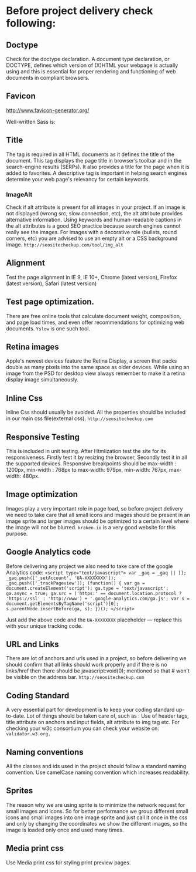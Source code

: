 # Before project delivery check following:

## Doctype

Check for the doctype declaration. A document type declaration, or DOCTYPE, defines which version of (X)HTML your webpage
is actually using and this is essential for  proper rendering and functioning of web documents in compliant browsers.

## Favicon

http://www.favicon-generator.org/

Well-written Sass is:

## Title

The <title>title</title> tag is required in all HTML documents as it defines the title of the document.
This tag displays the page title in browser’s toolbar and in the search-engine results (SERPs).
It also provides a title for the page when it is added to favorites. A descriptive <title>title</title>
 tag is important in helping search engines determine your web page's relevancy for certain keywords.

### ImageAlt

Check if alt attribute is present for all images in your project. If an image is not displayed (wrong src, slow connection, etc),
 the alt attribute provides alternative information. Using keywords and human-readable captions in the alt attributes is a good SEO
 practice because search engines cannot really see the images. For images with a decorative role (bullets, round corners, etc)
 you are advised to use an empty alt or a CSS background image. `http://seositecheckup.com/tool/img_alt`

## Alignment

Test the page alignment in IE 9, IE 10+, Chrome (latest version), Firefox (latest version), Safari (latest version)

## Test page optimization.

There are free online tools that calculate document weight, composition, and
 page load times, and even offer recommendations for optimizing web documents. `Yslow` is one such tool.

## Retina images

Apple's newest devices feature the Retina Display, a screen that packs double as many pixels into the same space as older devices.
While using an image from the PSD for desktop view always remember to make it a retina display image simultaneously.

## Inline Css

Inline Css should usually be avoided. All the properties should be included in our main css file(external css). `http://seositecheckup.com`

## Responsive Testing

This is included in unit testing. After Htmlization test the site for its responsiveness. Firstly test it by resizing the browser,
 Secondly test it in all the supported devices. Responsive breakpoints should be
 max-width : 1200px, min-width : 768px to max-width: 979px, min-width: 767px, max-width: 480px.

## Image optimization

Images play a very important role in  page load, so before project delivery we need to take care that all small icons and images should
be present in an image sprite and  larger images should be optimized to a certain level where the image will not be blurred.
`kraken.io` is a very good website for this purpose.


## Google Analytics code

Before delivering any project we also need to take care of the google Analytics
code:
`<script type="text/javascript">
  var _gaq = _gaq || [];
  _gaq.push(['_setAccount', 'UA-XXXXXXXX']);
  _gaq.push(['_trackPageview']);
  (function() {
    var ga = document.createElement('script'); ga.type = 'text/javascript'; ga.async = true;
    ga.src = ('https:' == document.location.protocol ? 'https://ssl' :
'http://www') + '.google-analytics.com/ga.js';
    var s = document.getElementsByTagName('script')[0];
s.parentNode.insertBefore(ga, s);
  })();
</script>`

Just add the above code and the `UA-XXXXXXXX` placeholder — replace this with your unique tracking code.


## URL and Links

There are lot of anchors and urls used in a project, so before delivering we should confirm  that all links should work properly
 and if there is no links/href then there should be javascript:void(0); mentioned so that # won’t be visible on the address bar.
  `http://seositecheckup.com`

## Coding Standard

A very essential part for development is to keep your coding standard up-to-date. Lot of things should be taken care of, such as  :
Use of header tags, title attribute on anchors and input fields, alt attribute to img tag etc. For checking your w3c consortium
you can check your website on: `validator.w3.org.`

## Naming conventions

All the classes and ids used in the project should follow a standard naming convention. Use camelCase naming convention which increases readability.

## Sprites

The reason why we are using sprite is to minimize the network request for small images and icons. So for better performance
 we group different small icons and small images into one image sprite and just
call it once in the css and only by changing the coordinates we show the different images, so the image is  loaded only once and used many times.

## Media print css

Use Media print css for styling print preview pages.